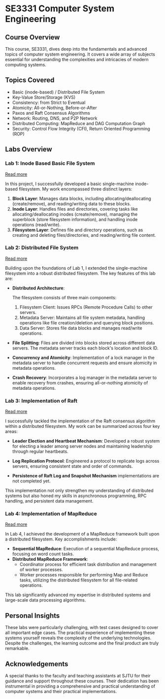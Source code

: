 # SE3331 Computer System Engineering

## Course Overview

This course, SE3331, dives deep into the fundamentals and advanced topics of computer system engineering. It covers a wide array of subjects essential for understanding the complexities and intricacies of modern computing systems.

## Topics Covered

- Basic (inode-based) / Distributed File System
- Key-Value Store/Storage (KVS)
- Consistency: from Strict to Eventual
- Atomicity: All-or-Nothing, Before-or-After
- Paxos and Raft Consensus Algorithms
- Network: Routing, DNS, and P2P Network
- Distributed Computing: MapReduce and DAG Computation Graph
- Security: Control Flow Integrity (CFI), Return Oriented Programming (ROP)

## Labs Overview

### Lab 1: Inode Based Basic File System 
[Read more](./docs/lab1/lab1.md)

In this project, I successfully developed a basic single-machine inode-based filesystem. My work encompassed three distinct layers:

1) **Block Layer**: Manages data blocks, including allocating/deallocating (create/remove), and reading/writing data to these blocks.
2) **Inode Layer**: Handles files and directories, covering tasks like allocating/deallocating inodes (create/remove), managing the superblock (store filesystem information), and handling inode operations (read/write).
3) **Filesystem Layer**: Defines file and directory operations, such as creating and deleting files/directories, and reading/writing file content.


### Lab 2: Distributed File System
[Read more](./docs/lab2/lab2.md)

Building upon the foundations of Lab 1, I extended the single-machine filesystem into a robust distributed filesystem. The key features of this lab are:

* **Distributed Architecture**:
  
    The filesystem consists of three main components:
    1) Filesystem Client: Issues RPCs (Remote Procedure Calls) to other servers.
   2)  Metadata Server: Maintains all file system metadata, handling operations like file creation/deletion and querying block positions.
    3) Data Server: Stores file data blocks and manages read/write operations.

* **File Splitting**:
Files are divided into blocks stored across different data servers. The metadata server tracks each block's location and block ID.
* **Concurrency and Atomicity**:
    Implementation of a lock manager in the metadata server to handle concurrent requests and ensure atomicity in metadata operations.

* **Crash Recovery**:
    Incorporates a log manager in the metadata server to enable recovery from crashes, ensuring all-or-nothing atomicity of metadata operations.


### Lab 3: Implementation of Raft
[Read more](./docs/lab3/raft.md)

I successfully tackled the implementation of the Raft consensus algorithm within a distributed filesystem. My work can be summarized across four key areas:

* **Leader Election and Heartbeat Mechanism**:
Developed a robust system for electing a leader among server nodes and maintaining leadership through regular heartbeats.

* **Log Replication Protocol**: Engineered a protocol to replicate logs across servers, ensuring consistent state and order of commands.

* **Persistence of Raft Log and Snapshot Mechanism** implementations are not completed yet.  

This implementation not only strengthen my understanding of distributed systems but also honed my skills in asynchronous programming, RPC handling, and persistent data management.

### Lab 4: Implementation of MapReduce
[Read more](./docs/lab4/mr.md)

In Lab 4, I achieved the development of a MapReduce framework built upon a distributed filesystem. Key accomplishments include:

- **Sequential MapReduce**: Execution of a sequential MapReduce process, focusing on word count tasks.
- **Distributed MapReduce Framework**:
  - Coordinator process for efficient task distribution and management of worker processes.
  - Worker processes responsible for performing Map and Reduce tasks, utilizing the distributed filesystem for all file-related operations.

This lab  significantly advanced my expertise in distributed systems and large-scale data processing algorithms.

## Personal Insights

These labs were particularly challenging, with test cases designed to cover all important edge cases. The practical experience of implementing these systems yourself reveals the complexity of the underlying technologies. Despite the challenges, the learning outcome and the final product are truly remarkable.

## Acknowledgements

A special thanks to the faculty and teaching assistants at SJTU for their guidance and support throughout these courses. Their dedication has been instrumental in providing a comprehensive and practical understanding of computer systems and their practical implementations.